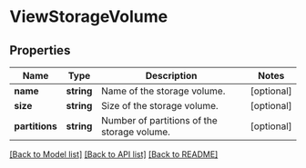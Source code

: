 # ViewStorageVolume

## Properties
Name | Type | Description | Notes
------------ | ------------- | ------------- | -------------
**name** | **string** | Name of the storage volume. | [optional] 
**size** | **string** | Size of the storage volume. | [optional] 
**partitions** | **string** | Number of partitions of the storage volume. | [optional] 

[[Back to Model list]](../README.md#documentation-for-models) [[Back to API list]](../README.md#documentation-for-api-endpoints) [[Back to README]](../README.md)


